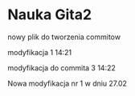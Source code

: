 # Nauka Gita2

nowy plik do tworzenia commitow

modyfikacja 1 14:21

modyfikacja do commita 3 14:22

Nowa modyfikacja nr 1  w dniu 27.02 
